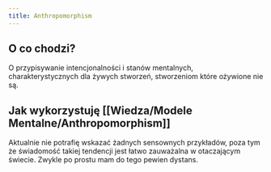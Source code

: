 ```yaml
---
title: Anthropomorphism
---
```


 ## O co chodzi? 
 O przypisywanie intencjonalności i stanów mentalnych, charakterystycznych dla żywych stworzeń, stworzeniom które ożywione nie są. 

 ## Jak wykorzystuję [[Wiedza/Modele Mentalne/Anthropomorphism]]
Aktualnie nie potrafię wskazać żadnych sensownych przykładów, poza tym że świadomość takiej tendencji jest łatwo zauważalna w otaczającym świecie. Zwykle po prostu mam do tego pewien dystans. 
 

 